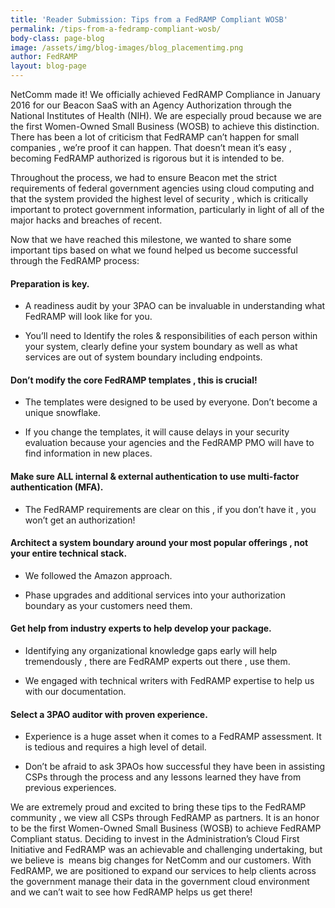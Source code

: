 ```yaml
---
title: 'Reader Submission: Tips from a FedRAMP Compliant WOSB'
permalink: /tips-from-a-fedramp-compliant-wosb/
body-class: page-blog
image: /assets/img/blog-images/blog_placementimg.png
author: FedRAMP
layout: blog-page
---
```

NetComm made it! We officially achieved FedRAMP Compliance in January 2016 for our Beacon SaaS with an Agency Authorization through the National Institutes of Health (NIH). We are especially proud because we are the first Women-Owned Small Business (WOSB) to achieve this distinction. There has been a lot of criticism that FedRAMP can’t happen for small companies , we’re proof it can happen. That doesn’t mean it’s easy , becoming FedRAMP authorized is rigorous but it is intended to be.

Throughout the process, we had to ensure Beacon met the strict requirements of federal government agencies using cloud computing and that the system provided the highest level of security , which is critically important to protect government information, particularly in light of all of the major hacks and breaches of recent.

Now that we have reached this milestone, we wanted to share some important tips based on what we found helped us become successful through the FedRAMP process:

#### Preparation is key.

* A readiness audit by your 3PAO can be invaluable in understanding what FedRAMP will look like for you.

* You’ll need to Identify the roles & responsibilities of each person within your system, clearly define your system boundary as well as what services are out of system boundary including endpoints.

#### Don’t modify the core FedRAMP templates , this is crucial!  

* The templates were designed to be used by everyone. Don’t become a unique snowflake.

* If you change the templates, it will cause delays in your security evaluation because your agencies and the FedRAMP PMO will have to find information in new places.

#### Make sure ALL internal & external authentication to use multi-factor authentication (MFA).

* The FedRAMP requirements are clear on this , if you don’t have it , you won’t get an authorization!

#### Architect a system boundary around your most popular offerings , not your entire technical stack.

* We followed the Amazon approach.

* Phase upgrades and additional services into your authorization boundary as your customers need them.

#### Get help from industry experts to help develop your package.

* Identifying any organizational knowledge gaps early will help tremendously , there are FedRAMP experts out there , use them.

* We engaged with technical writers with FedRAMP expertise to help us with our documentation.

#### Select a 3PAO auditor with proven experience.

* Experience is a huge asset when it comes to a FedRAMP assessment. It is tedious and requires a high level of detail.

* Don’t be afraid to ask 3PAOs how successful they have been in assisting CSPs through the process and any lessons learned they have from previous experiences.


We are extremely proud and excited to bring these tips to the FedRAMP community , we view all CSPs through FedRAMP as partners. It is an honor to be the first Women-Owned Small Business (WOSB) to achieve FedRAMP Compliant status. Deciding to invest in the Administration’s Cloud First Initiative and FedRAMP was an achievable and challenging undertaking, but we believe is  means big changes for NetComm and our customers. With FedRAMP, we are positioned to expand our services to help clients across the government manage their data in the government cloud environment and we can’t wait to see how FedRAMP helps us get there!
